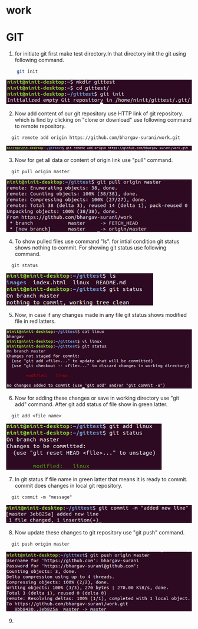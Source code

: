 # work

# GIT 

1. for initiate git first make test directory.In that directory init the git using following command.
```bash
    git init
   ```
 ![](images/1.png)

2. Now add content of our git repository use HTTP link of git repository. which is find by clicking on "clone or download"
   use following command to remote repository.
 ```
   git remote add origin https://github.com/bhargav-surani/work.git
   ```
 ![](images/3.png)
 
 3. Now for get all data or content of origin link use "pull" command.
 ```
   git pull origin master
   ```
 ![](images/4.png)
 
 4. To show pulled files use command "ls". for intial condition git status shows nothing to commit. For showing git status use following command.
 ```
   git status
 ```
 ![](images/5.png)
 
 5. Now, in case if any changes made in any file git status shows modified file in red latters.
 
 ![](images/6.png)

 6. Now for adding these changes or save in working directory use "git add" command. After git add status of file show in green latter. 
 ```
   git add <file name>
   ```
 ![](images/7.png)

 7. In git status if file name in green latter that means it is ready to commit. commit does changes in local git repository.
 ```
   git commit -m "message"
 ```
 ![](images/8.png)
 
 8. Now update these changes to git repository use "git push" command.
 ```
   git push origin master
   ```
 ![](images/9.png)
 
 9. 
